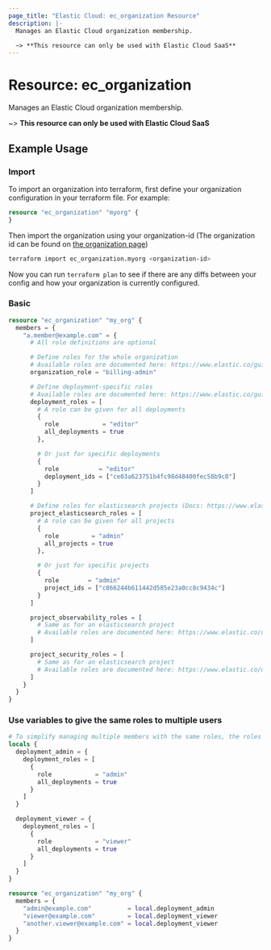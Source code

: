 ```yaml
---
page_title: "Elastic Cloud: ec_organization Resource"
description: |-
  Manages an Elastic Cloud organization membership.

  ~> **This resource can only be used with Elastic Cloud SaaS**
---
```


# Resource: ec_organization

Manages an Elastic Cloud organization membership.

  ~> **This resource can only be used with Elastic Cloud SaaS**

## Example Usage

### Import

To import an organization into terraform, first define your organization configuration in your terraform file. For example:
```terraform
resource "ec_organization" "myorg" {
}
```

Then import the organization using your organization-id (The organization id can be found on [the organization page](https://cloud.elastic.co/account/members))
```bash
terraform import ec_organization.myorg <organization-id>
```

Now you can run `terraform plan` to see if there are any diffs between your config and how your organization is currently configured.

### Basic

```terraform
resource "ec_organization" "my_org" {
  members = {
    "a.member@example.com" = {
      # All role definitions are optional

      # Define roles for the whole organization
      # Available roles are documented here: https://www.elastic.co/guide/en/cloud/current/ec-user-privileges.html#ec_organization_level_roles
      organization_role = "billing-admin"

      # Define deployment-specific roles
      # Available roles are documented here: https://www.elastic.co/guide/en/cloud/current/ec-user-privileges.html#ec_instance_access_roles
      deployment_roles = [
        # A role can be given for all deployments
        {
          role            = "editor"
          all_deployments = true
        },

        # Or just for specific deployments
        {
          role           = "editor"
          deployment_ids = ["ce03a623751b4fc98d48400fec58b9c0"]
        }
      ]

      # Define roles for elasticsearch projects (Docs: https://www.elastic.co/docs/current/serverless/general/assign-user-roles#es)
      project_elasticsearch_roles = [
        # A role can be given for all projects
        {
          role         = "admin"
          all_projects = true
        },

        # Or just for specific projects
        {
          role        = "admin"
          project_ids = ["c866244b611442d585e23a0cc8c9434c"]
        }
      ]

      project_observability_roles = [
        # Same as for an elasticsearch project
        # Available roles are documented here: https://www.elastic.co/docs/current/serverless/general/assign-user-roles#observability
      ]

      project_security_roles = [
        # Same as for an elasticsearch project
        # Available roles are documented here: https://www.elastic.co/docs/current/serverless/general/assign-user-roles#security
      ]
    }
  }
}
```

### Use variables to give the same roles to multiple users

```terraform
# To simplify managing multiple members with the same roles, the roles can be assigned to local variables
locals {
  deployment_admin = {
    deployment_roles = [
      {
        role            = "admin"
        all_deployments = true
      }
    ]
  }

  deployment_viewer = {
    deployment_roles = [
      {
        role            = "viewer"
        all_deployments = true
      }
    ]
  }
}

resource "ec_organization" "my_org" {
  members = {
    "admin@example.com"          = local.deployment_admin
    "viewer@example.com"         = local.deployment_viewer
    "another.viewer@example.com" = local.deployment_viewer
  }
}
```